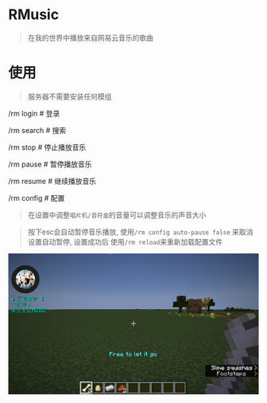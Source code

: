 # RMusic

> 在我的世界中播放来自网易云音乐的歌曲

# 使用

> 服务器不需要安装任何模组

/rm login # 登录

/rm search # 搜索

/rm stop # 停止播放音乐

/rm pause # 暂停播放音乐

/rm resume # 继续播放音乐

/rm config # 配置

> 在设置中调整`唱片机/音符盒`的音量可以调整音乐的声音大小

> 按下esc会自动暂停音乐播放, 使用`/rm config auto-pause false` 来取消设置自动暂停, 设置成功后
> 使用`/rm reload`来重新加载配置文件

![showcase](public/showcase.png)